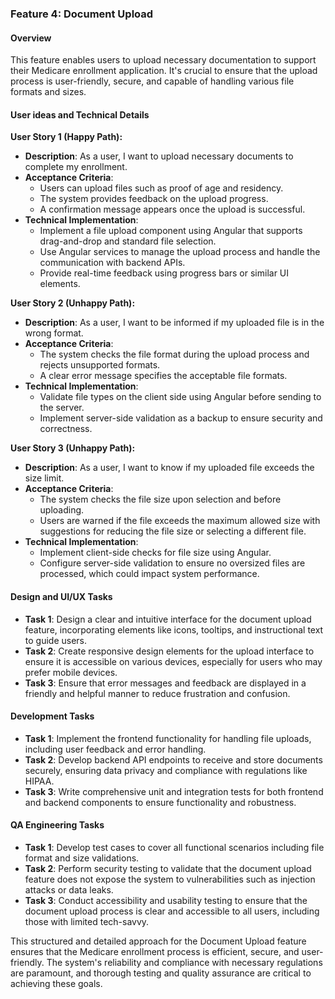 ### Feature 4: Document Upload

#### Overview
This feature enables users to upload necessary documentation to support their Medicare enrollment application. It's crucial to ensure that the upload process is user-friendly, secure, and capable of handling various file formats and sizes.

#### User ideas and Technical Details

**User Story 1 (Happy Path):**
- **Description**: As a user, I want to upload necessary documents to complete my enrollment.
- **Acceptance Criteria**: 
  - Users can upload files such as proof of age and residency.
  - The system provides feedback on the upload progress.
  - A confirmation message appears once the upload is successful.
- **Technical Implementation**:
  - Implement a file upload component using Angular that supports drag-and-drop and standard file selection.
  - Use Angular services to manage the upload process and handle the communication with backend APIs.
  - Provide real-time feedback using progress bars or similar UI elements.

**User Story 2 (Unhappy Path):**
- **Description**: As a user, I want to be informed if my uploaded file is in the wrong format.
- **Acceptance Criteria**:
  - The system checks the file format during the upload process and rejects unsupported formats.
  - A clear error message specifies the acceptable file formats.
- **Technical Implementation**:
  - Validate file types on the client side using Angular before sending to the server.
  - Implement server-side validation as a backup to ensure security and correctness.

**User Story 3 (Unhappy Path):**
- **Description**: As a user, I want to know if my uploaded file exceeds the size limit.
- **Acceptance Criteria**:
  - The system checks the file size upon selection and before uploading.
  - Users are warned if the file exceeds the maximum allowed size with suggestions for reducing the file size or selecting a different file.
- **Technical Implementation**:
  - Implement client-side checks for file size using Angular.
  - Configure server-side validation to ensure no oversized files are processed, which could impact system performance.

#### Design and UI/UX Tasks
- **Task 1**: Design a clear and intuitive interface for the document upload feature, incorporating elements like icons, tooltips, and instructional text to guide users.
- **Task 2**: Create responsive design elements for the upload interface to ensure it is accessible on various devices, especially for users who may prefer mobile devices.
- **Task 3**: Ensure that error messages and feedback are displayed in a friendly and helpful manner to reduce frustration and confusion.

#### Development Tasks
- **Task 1**: Implement the frontend functionality for handling file uploads, including user feedback and error handling.
- **Task 2**: Develop backend API endpoints to receive and store documents securely, ensuring data privacy and compliance with regulations like HIPAA.
- **Task 3**: Write comprehensive unit and integration tests for both frontend and backend components to ensure functionality and robustness.

#### QA Engineering Tasks
- **Task 1**: Develop test cases to cover all functional scenarios including file format and size validations.
- **Task 2**: Perform security testing to validate that the document upload feature does not expose the system to vulnerabilities such as injection attacks or data leaks.
- **Task 3**: Conduct accessibility and usability testing to ensure that the document upload process is clear and accessible to all users, including those with limited tech-savvy.

This structured and detailed approach for the Document Upload feature ensures that the Medicare enrollment process is efficient, secure, and user-friendly. The system's reliability and compliance with necessary regulations are paramount, and thorough testing and quality assurance are critical to achieving these goals.